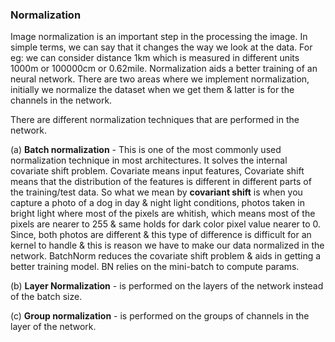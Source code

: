 ### Normalization

Image normalization is an important step in the processing the image. In simple terms, we can say that it changes the way we look at the data. For eg: we can consider distance 1km which is measured in different units 1000m or 100000cm or 0.62mile. Normalization aids a better training of an neural network. There are two areas where we implement normalization, initially we normalize the dataset when we get them & latter is for the channels in the network.

There are different normalization techniques that are performed in the network.

(a) **Batch normalization** - This is one of the most commonly used normalization technique in most architectures. It solves the internal covariate shift problem. Covariate means  input features, Covariate shift means that the distribution of the features is different in different parts of the training/test data. So what we mean by **covariant shift** is when you capture a photo of a dog in day & night light conditions, photos taken in bright light where most of the pixels are whitish, which means most of the pixels are nearer to 255 & same holds for dark color pixel value nearer to 0. Since, both photos are different & this type of difference is difficult for an kernel to handle & this is reason we have to make our data normalized in the network. BatchNorm reduces the covariate shift problem & aids in getting a better training model. BN relies on the mini-batch to compute params.

(b) **Layer Normalization** - is performed on the layers of the network instead of the batch size.

(c) **Group normalization** - is performed on the groups of channels in the layer of the network.

